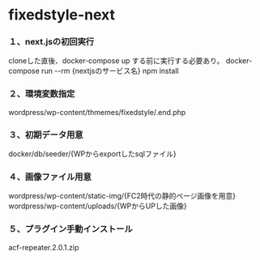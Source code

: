 # fixedstyle-next

### １、next.jsの初回実行
cloneした直後、docker-compose up する前に実行する必要あり。
docker-compose run --rm {nextjsのサービス名} npm install

### ２、環境変数指定
wordpress/wp-content/thmemes/fixedstyle/.end.php

### ３、初期データ用意
docker/db/seeder/{WPからexportしたsqlファイル}

### ４、画像ファイル用意
wordpress/wp-content/static-img/{FC2時代の静的ページ画像を用意}
wordpress/wp-content/uploads/{WPからUPした画像}

### ５、プラグイン手動インストール
acf-repeater.2.0.1.zip